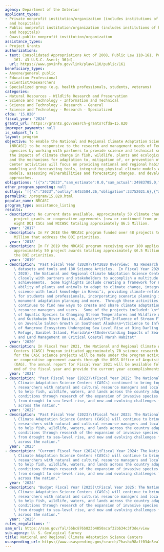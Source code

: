 ```yaml
---
agency: Department of the Interior
applicant_types:
- Private nonprofit institution/organization (includes institutions of higher education
  and hospitals)
- Public nonprofit institution/organization (includes institutions of higher education
  and hospitals)
- Quasi-public nonprofit institution/organization
assistance_types:
- Project Grants
authorizations:
- text: Consolidated Appropriations Act of 2008, Public Law 110-161. Pub. L. 110,
    161. 43 U.S.C. &sect; 36(d).
  url: https://www.govinfo.gov/link/plaw/110/public/161
beneficiary_types:
- Anyone/general public
- Education Professional
- Scientist/Researchers
- Specialized group (e.g. health professionals, students, veterans)
categories:
- Natural Resources - Wildlife Research and Preservation
- Science and Technology - Information and Technical
- Science and Technology - Research - General
- Science and Technology - Research - Specialized
cfda: '15.820'
fiscal_year: '2024'
grants_url: https://grants.gov/search-grants?cfda=15.820
improper_payments: null
is_subpart_f: 1
layout: program
objective: To enable the National and Regional Climate Adaptation Science Centers
  (NRCASC) to be responsive to the research and management needs of Federal and State
  agencies by working with partners to provide science and technical support regarding
  the impacts of climate change in fish, wildlife, plants and ecological processes
  and the mechanisms for adaptation to, mitigation of, or prevention of those impacts.
  Center activities will focus on providing national and regional habitat and population
  modeling and forecasting tools, integrating physical climate models with ecological
  models, assessing vulnerabilities and forecasting changes, and developing standardized
  approaches.
obligations: '[{"x":"2023","sam_estimate":0.0,"sam_actual":24983705.0,"usa_spending_actual":24969034.66},{"x":"2024","sam_estimate":0.0,"sam_actual":28324266.0,"usa_spending_actual":30397118.93},{"x":"2025","sam_estimate":0.0,"sam_actual":24000000.0,"usa_spending_actual":4756502.47}]'
other_program_spending: null
outlays: '[{"x":"2023","outlay":6453504.26,"obligation":23752021.6},{"x":"2024","outlay":282907.93,"obligation":18297809.07},{"x":"2025","outlay":0.0,"obligation":1863708.42}]'
permalink: /program/15.820.html
popular_name: NRCASC
program_type: assistance_listing
results:
- description: No current data available. Approximately 50 climate change science
    project grants or cooperative agreements (new or continued from prior years) across
    eight DOI CSCs and NCCWSC totaling approximately $6.5 Million.
  year: '2017'
- description: In FY 2018 the NRCASC program funded over 48 projects totaling $6.0
    Million that address the DOI priorities.
  year: '2018'
- description: In FY 2019 the NRCASC program receiving over 100 applications and issued
    approximately 50 project awards totaling approximately $6.5 Million focused on
    the DOI priorities.
  year: '2019'
- description: "Past Fiscal Year (2020)\tFY2020 Overview:  92 Research Projects; 40\
    \ datasets and tools and 180 Science Articles.  In Fiscal Year 2020 (October 2019-September\
    \ 2020), the National and Regional Climate Adaptation Science Centers (CASC) worked\
    \ closely with partners and stakeholders to accomplish a multitude of science-based\
    \ achievements.  Some highlights include creating a framework for measuring the\
    \ ability of plants and animals to adapt to climate change, integrating climate\
    \ science with local knowledge in Hawai’i, providing climate-related training\
    \ for students and professionals, incorporating scenario planning into national\
    \ monument adaptation planning and more.  Through these activities, the CASC program\
    \ continues to find new ways to create and share climate adaptation science with\
    \ resource managers and users.  Some of the projects included: \n•\tClimate Vulnerability\
    \ of Aquatic Species to Changing Stream Temperatures and Wildfire Across the Yukon\
    \ and Kuskokwim River Basins, Alaska\n•\tThe Influence of Stream Flow Patterns\
    \ on Juvenile Salmon Growth in Southeast Alaska\n•\tScience to Inform the Management\
    \ of Mangrove Ecosystems Undergoing Sea Level Rise at Ding Darling National Wildlife\
    \ Refuge, Sanibel Island, Florida\n•\tUnderstanding Impacts of Sea-Level Rise\
    \ and Land Management on Critical Coastal Marsh Habitat"
  year: '2020'
- description: In Fiscal Year 2021, the National and Regional Climate Adaptation Science
    Centers (CASC) Program initiated approximately 70 science research projects. Obligations
    for the CASC science projects will be made under the program activity via grants
    or cooperative agreement awards through the USGS Office of Acquisitions and Grants
    (OAG). The annual report for Fiscal Year 2021 will be available following the
    end of the fiscal year and provide the current year accomplishments.
  year: '2021'
- description: "Past Fiscal Year (2022)\tFiscal Year 2022: The National and Regional\
    \ Climate Adaptation Science Centers (CASCs) continued to bring together scientific\
    \ researchers with natural and cultural resource managers and local communities\
    \ to help fish, wildlife, waters, and lands across the country adapt to changing\
    \ conditions through research of the expansion of invasive species to wildfire,\
    \ from drought to sea-level rise, and new and evolving challenges for ecosystems\
    \ across the nation."
  year: '2022'
- description: "Past Fiscal Year (2023)\tFiscal Year 2023: The National and Regional\
    \ Climate Adaptation Science Centers (CASCs) will continue to bring together scientific\
    \ researchers with natural and cultural resource managers and local communities\
    \ to help fish, wildlife, waters, and lands across the country adapt to changing\
    \ conditions through research of the expansion of invasive species to wildfire,\
    \ from drought to sea-level rise, and new and evolving challenges for ecosystems\
    \ across the nation."
  year: '2023'
- description: "Current Fiscal Year (2024)\tFiscal Year 2024: The National and Regional\
    \ Climate Adaptation Science Centers (CASCs) will continue to bring together scientific\
    \ researchers with natural and cultural resource managers and local communities\
    \ to help fish, wildlife, waters, and lands across the country adapt to changing\
    \ conditions through research of the expansion of invasive species to wildfire,\
    \ from drought to sea-level rise, and new and evolving challenges for ecosystems\
    \ across the nation."
  year: '2024'
- description: "Budget Fiscal Year (2025)\tFiscal Year 2025: The National and Regional\
    \ Climate Adaptation Science Centers (CASCs) will continue to bring together scientific\
    \ researchers with natural and cultural resource managers and local communities\
    \ to help fish, wildlife, waters, and lands across the country adapt to changing\
    \ conditions through research of the expansion of invasive species to wildfire,\
    \ from drought to sea-level rise, and new and evolving challenges for ecosystems\
    \ across the nation."
  year: '2025'
rules_regulations: ''
sam_url: https://sam.gov/fal/56bc876b823b4850acaf32bb34c3f3de/view
sub-agency: U. S. Geological Survey
title: National and Regional Climate Adaptation Science Centers
usaspending_url: https://www.usaspending.gov/search/?hash=98aff034e3ea106db8eaf38651afbbd9
---
```


